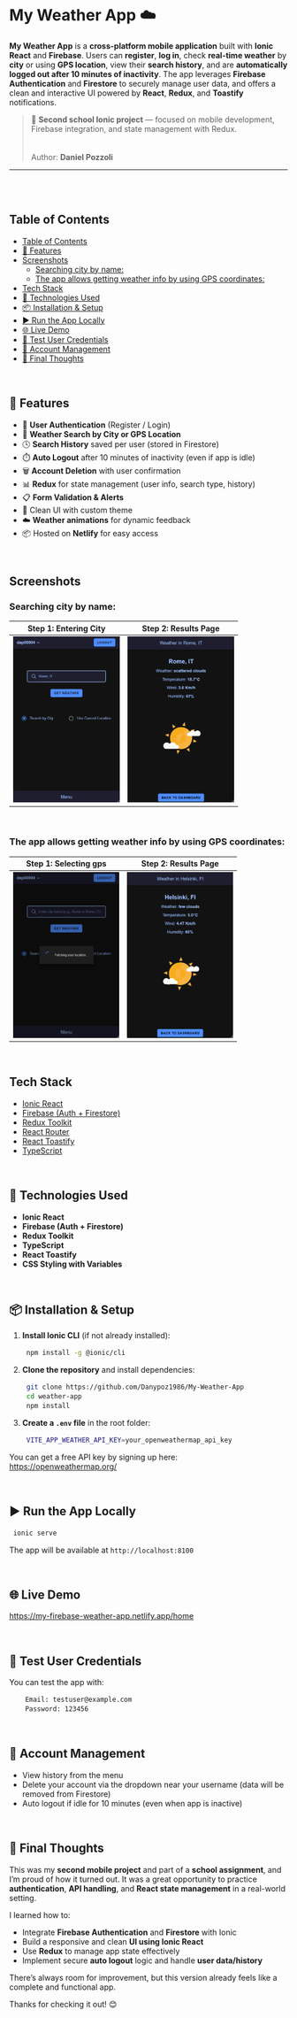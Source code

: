 # My Weather App ☁️

**My Weather App** is a **cross-platform mobile application** built with **Ionic React** and **Firebase**.
Users can **register**, **log in**, check **real-time weather** by **city** or using **GPS location**, view their **search history**, and are **automatically logged out after 10 minutes of inactivity**.
The app leverages **Firebase Authentication** and **Firestore** to securely manage user data, and offers a clean and interactive UI powered by **React**, **Redux**, and **Toastify** notifications.

> 📱 **Second school Ionic project** — focused on mobile development, Firebase integration, and state management with Redux.
><br>
><br>
><br>
>Author: **Daniel Pozzoli**

---

<br>
<br>

## Table of Contents
- [Table of Contents](#table-of-contents)
- [🚀 Features](#-features)
- [Screenshots](#screenshots)
  - [Searching city by name:](#searching-city-by-name)
  - [The app allows getting weather info by using GPS coordinates:](#the-app-allows-getting-weather-info-by-using-gps-coordinates)
- [Tech Stack](#tech-stack)
- [🧩 Technologies Used](#-technologies-used)
- [📦 Installation \& Setup](#-installation--setup)
- [▶️ Run the App Locally](#️-run-the-app-locally)
- [🌐 Live Demo](#-live-demo)
- [🧪 Test User Credentials](#-test-user-credentials)
- [🧼 Account Management](#-account-management)
- [💭 Final Thoughts](#-final-thoughts)

<br>


## 🚀 Features
- 🔐 **User Authentication** (Register / Login)
- 📍 **Weather Search by City or GPS Location**
- 🕓 **Search History** saved per user (stored in Firestore)
- ⏱️ **Auto Logout** after 10 minutes of inactivity (even if app is idle)
- 🗑️ **Account Deletion** with user confirmation
- 📊 **Redux** for state management (user info, search type, history)
- 📋 **Form Validation & Alerts**
- 🧼 Clean UI with custom theme
- ☁️ **Weather animations** for dynamic feedback
- 📦 Hosted on **Netlify** for easy access

<br>

## Screenshots
### Searching city by name:
| Step 1: Entering City | Step 2: Results Page |
|:--:|:--:|
| <img src="./city-search.png" alt="Entering City" height="300px"> | <img src="./city-result.png" alt="Results Page" height="300px"> |

<br>

### The app allows getting weather info by using GPS coordinates:
| Step 1: Selecting gps | Step 2: Results Page |
|:--:|:--:|
| <img src="./gps-search.png" alt="Entering City" height="300px"> | <img src="./gps-result.png" alt="Results Page" height="300px"> |

<br>

## Tech Stack
- [Ionic React](https://ionicframework.com/docs/react)
- [Firebase (Auth + Firestore)](https://firebase.google.com/)
- [Redux Toolkit](https://redux-toolkit.js.org/)
- [React Router](https://reactrouter.com/)
- [React Toastify](https://fkhadra.github.io/react-toastify/)
- [TypeScript](https://www.typescriptlang.org/)

  
<br>

## 🧩 Technologies Used
- **Ionic React**
- **Firebase (Auth + Firestore)**
- **Redux Toolkit**
- **TypeScript**
- **React Toastify**
- **CSS Styling with Variables**

<br>

## 📦 Installation & Setup
1. **Install Ionic CLI** (if not already installed):
   ```bash
    npm install -g @ionic/cli
   ```
   
2. **Clone the repository** and install dependencies: 
   ```bash
    git clone https://github.com/Danypoz1986/My-Weather-App
    cd weather-app
    npm install
   ```
3. **Create a `.env` file** in the root folder:
   ```bash
    VITE_APP_WEATHER_API_KEY=your_openweathermap_api_key
   ```
You can get a free API key by signing up here:  
https://openweathermap.org/
   
<br>

## ▶️ Run the App Locally
   ```bash
    ionic serve
   ```  
The app will be available at `http://localhost:8100`

<br>

## 🌐 Live Demo
https://my-firebase-weather-app.netlify.app/home

<br>

## 🧪 Test User Credentials
You can test the app with:
```bash
    Email: testuser@example.com
    Password: 123456
``` 

<br>

## 🧼 Account Management
- View history from the menu
- Delete your account via the dropdown near your username (data will be removed from Firestore)
- Auto logout if idle for 10 minutes (even when app is inactive)

<br>

## 💭 Final Thoughts
This was my **second mobile project** and part of a **school assignment**, and I’m proud of how it turned out. It was a great opportunity to practice **authentication**, **API handling**, and **React state management** in a real-world setting.

I learned how to:
- Integrate **Firebase Authentication** and **Firestore** with Ionic
- Build a responsive and clean **UI using Ionic React**
- Use **Redux** to manage app state effectively
- Implement secure **auto logout** logic and handle **user data/history**

There’s always room for improvement, but this version already feels like a complete and functional app.

Thanks for checking it out! 😊